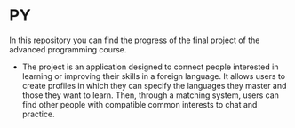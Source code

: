 # PY
In this repository you can find the progress of the final project of the advanced programming course.
- The project is an application designed to connect people interested in learning or improving their skills in a foreign language. It allows users to create profiles in which they can specify the languages they master and those they want to learn. Then, through a matching system, users can find other people with compatible common interests to chat and practice.
